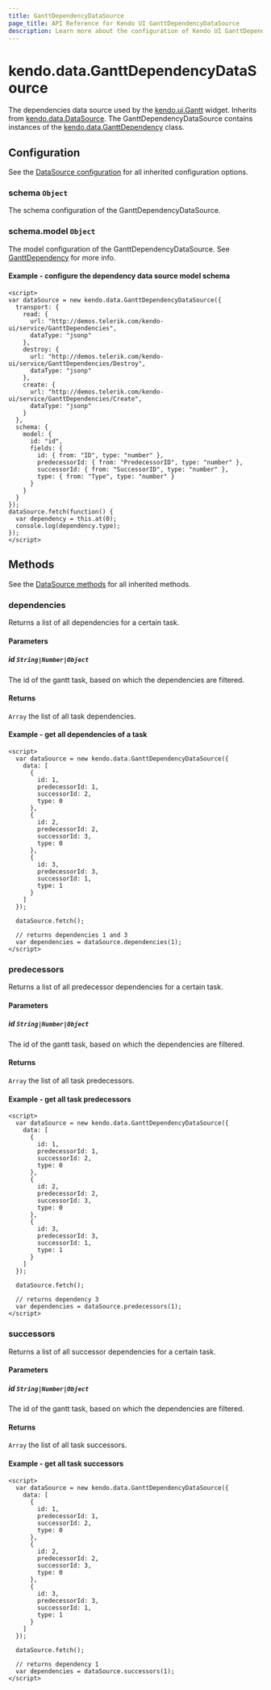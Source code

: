 ```yaml
---
title: GanttDependencyDataSource
page_title: API Reference for Kendo UI GanttDependencyDataSource
description: Learn more about the configuration of Kendo UI GanttDependencyDataSource, methods and events.
---
```


# kendo.data.GanttDependencyDataSource

The dependencies data source used by the [kendo.ui.Gantt](/kendo-ui/api/web/gantt) widget.
Inherits from [kendo.data.DataSource](/kendo-ui/api/framework/datasource). The GanttDependencyDataSource contains instances of the
[kendo.data.GanttDependency](/kendo-ui/api/framework/ganttdependency) class.


## Configuration

See the [DataSource configuration](/kendo-ui/api/framework/datasource#configuration) for all inherited configuration options.

### schema `Object`

The schema configuration of the GanttDependencyDataSource.

### schema.model `Object`

The model configuration of the GanttDependencyDataSource. See [GanttDependency](/kendo-ui/api/framework/ganttdependency#configuration) for more info.

#### Example - configure the dependency data source model schema

    <script>
    var dataSource = new kendo.data.GanttDependencyDataSource({
      transport: {
        read: {
          url: "http://demos.telerik.com/kendo-ui/service/GanttDependencies",
          dataType: "jsonp"
        },
        destroy: {
          url: "http://demos.telerik.com/kendo-ui/service/GanttDependencies/Destroy",
          dataType: "jsonp"
        },
        create: {
          url: "http://demos.telerik.com/kendo-ui/service/GanttDependencies/Create",
          dataType: "jsonp"
        }
      },
      schema: {
        model: {
          id: "id",
          fields: {
            id: { from: "ID", type: "number" },
            predecessorId: { from: "PredecessorID", type: "number" },
            successorId: { from: "SuccessorID", type: "number" },
            type: { from: "Type", type: "number" }
          }
        }
      }
    });
    dataSource.fetch(function() {
      var dependency = this.at(0);
      console.log(dependency.type);
    });
    </script>

## Methods

See the [DataSource methods](/kendo-ui/api/framework/datasource#methods) for all inherited methods.



### dependencies

Returns a list of all dependencies for a certain task.

#### Parameters

##### id `String|Number|Object`

The id of the gantt task, based on which the dependencies are filtered.

#### Returns

`Array` the list of all task dependencies.

#### Example - get all dependencies of a task

    <script>
      var dataSource = new kendo.data.GanttDependencyDataSource({
        data: [
          {
            id: 1,
            predecessorId: 1,
            successorId: 2,
            type: 0
          },
          {
            id: 2,
            predecessorId: 2,
            successorId: 3,
            type: 0
          },
          {
            id: 3,
            predecessorId: 3,
            successorId: 1,
            type: 1
          }
        ]
      });
      
      dataSource.fetch();
      
      // returns dependencies 1 and 3
      var dependencies = dataSource.dependencies(1);
    </script>

### predecessors

Returns a list of all predecessor dependencies for a certain task.

#### Parameters

##### id `String|Number|Object`

The id of the gantt task, based on which the dependencies are filtered.

#### Returns

`Array` the list of all task predecessors.

#### Example - get all task predecessors

    <script>
      var dataSource = new kendo.data.GanttDependencyDataSource({
        data: [
          {
            id: 1,
            predecessorId: 1,
            successorId: 2,
            type: 0
          },
          {
            id: 2,
            predecessorId: 2,
            successorId: 3,
            type: 0
          },
          {
            id: 3,
            predecessorId: 3,
            successorId: 1,
            type: 1
          }
        ]
      });
      
      dataSource.fetch();
      
      // returns dependency 3
      var dependencies = dataSource.predecessors(1);
    </script>

### successors

Returns a list of all successor dependencies for a certain task.

#### Parameters

##### id `String|Number|Object`

The id of the gantt task, based on which the dependencies are filtered.

#### Returns

`Array` the list of all task successors.

#### Example - get all task successors

    <script>
      var dataSource = new kendo.data.GanttDependencyDataSource({
        data: [
          {
            id: 1,
            predecessorId: 1,
            successorId: 2,
            type: 0
          },
          {
            id: 2,
            predecessorId: 2,
            successorId: 3,
            type: 0
          },
          {
            id: 3,
            predecessorId: 3,
            successorId: 1,
            type: 1
          }
        ]
      });
      
      dataSource.fetch();
      
      // returns dependency 1
      var dependencies = dataSource.successors(1);
    </script>
    